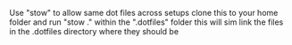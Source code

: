 Use "stow" to allow same dot files across setups
clone this to your home folder and run "stow ." within the ".dotfiles" folder this will sim link the files in the .dotfiles directory where they should be